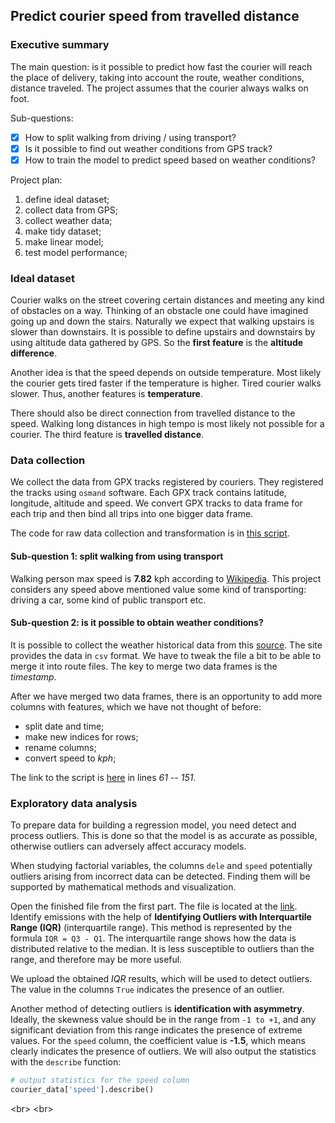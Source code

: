 ## Predict courier speed from travelled distance

### Executive summary

The main question: is it possible to predict how fast the courier will reach
the place of delivery, taking into account the route, weather conditions,
distance traveled. The project assumes that the courier always walks on foot.

Sub-questions:

- [x] How to split walking from driving / using transport?   
- [x] Is it possible to find out weather conditions from GPS track?  
- [x] How to train the model to predict speed based on weather conditions?  

Project plan:

1. define ideal dataset;  
2. collect data from GPS;  
3. collect weather data;  
4. make tidy dataset;  
5. make linear model;
6. test model performance;

### Ideal dataset

Courier walks on the street covering certain distances and meeting any kind of
obstacles on a way. Thinking of an obstacle one could have imagined going up
and down the stairs. Naturally we expect that walking upstairs is slower than
downstairs. It is possible to define upstairs and downstairs by using altitude
data gathered by GPS. So the **first feature** is the **altitude difference**.

Another idea is that the speed depends on outside temperature. Most likely the
courier gets tired faster if the temperature is higher. Tired courier walks
slower. Thus, another features is **temperature**.

There should also be direct connection from travelled distance to the speed.
Walking long distances in high tempo is most likely not possible for a courier.
The third feature is **travelled distance**.

### Data collection

We collect the data from GPX tracks registered by couriers. They registered the
tracks using `osmand` software. Each GPX track contains latitude, longitude,
altitude and speed. We convert GPX tracks to data frame for each trip and then
bind all trips into one bigger data frame.

The code for raw data collection and transformation is in [this script].

#### Sub-question 1: split walking from using transport

Walking person max speed is **7.82** kph according to [Wikipedia]. This
project considers any speed above mentioned value some kind of transporting:
driving a car, some kind of public transport etc.

#### Sub-question 2: is it possible to obtain weather conditions?

It is possible to collect the weather historical data from this [source]. The
site provides the data in `csv` format. We have to tweak the file a bit to be
able to merge it into route files. The key to merge two data frames is the
*timestamp*.

After we have merged two data frames, there is an opportunity to add more
columns with features, which we have not thought of before:

- split date and time;  
- make new indices for rows;  
- rename columns;  
- convert speed to *kph*;  

The link to the script is [here] in lines *61 -- 151*.

### Exploratory data analysis

To prepare data for building a regression model, you need detect and process
outliers. This is done so that the model is as accurate as possible, otherwise
outliers can adversely affect accuracy models.

When studying factorial variables, the columns `dele` and `speed` potentially
outliers arising from incorrect data can be detected. Finding them will be
supported by mathematical methods and visualization.

Open the finished file from the first part. The file is located at the [link].
Identify emissions with the help of **Identifying Outliers with Interquartile 
Range (IQR)** (interquartile range). This method is represented by the formula 
`IQR = Q3 - Q1`. The interquartile range shows how the data is distributed
relative to the median. It is less susceptible to outliers than the range, and 
therefore may be more useful.

We upload the obtained *IQR* results, which will be used to detect
outliers. The value in the columns `True` indicates the presence of an outlier.

Another method of detecting outliers is **identification with asymmetry**.
Ideally, the skewness value should be in the range from `-1 to +1`, and
any significant deviation from this range indicates the presence
of extreme values. For the `speed` column, the coefficient value is **-1.5**,
which means clearly indicates the presence of outliers. We will also output the
statistics with the `describe` function:

```python
# output statistics for the speed column
courier_data['speed'].describe()
```


<br\>
<br\>

[Wikipedia]: https://en.wikipedia.org/wiki/Walking
[source]: https://rp5.ru/%D0%9F%D0%BE%D0%B3%D0%BE%D0%B4%D0%B0_%D0%B2_%D0%BC%D0%B8%D1%80%D0%B5
[this script]: https://github.com/makaroszkaa/courier_speed/blob/main/raw_data_transform.py
[here]: https://github.com/makaroszkaa/courier_speed/blob/main/raw_data_transform.py
[link]: https://github.com/makaroszkaa/courier_speed/blob/main/linear_regression_model.py
